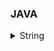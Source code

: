 ### JAVA

<details>
    <summary>String</summary>
        <a href="https://github.com/kkyu8925/algorithm/blob/main/Java/src/inflearn/section01/ex01_%EB%AC%B8%EC%9E%90%EC%B0%BE%EA%B8%B0/Main.java">[인프런(자바코테) 1-1] 문자 찾기 - </a><br/>
        <a href="">[인프런(자바코테) 1-2] 대소문자 변환</a><br/>
        <a href="">[인프런(자바코테) 1-3] 문장 속 단어</a><br/>
        <a href="">[인프런(자바코테) 1-4] 단어 뒤집기</a><br/>
        <a href="">[인프런(자바코테) 1-5] 특정 문자 뒤집기</a><br/>
</details>



